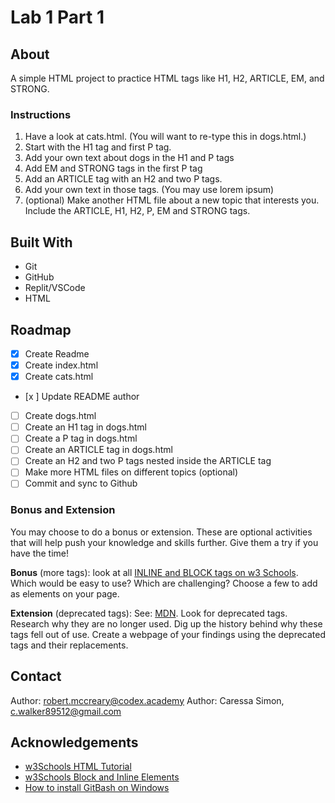 # Lab 1 Part 1

## About

A simple HTML project to practice HTML tags like H1, H2, ARTICLE, EM, and STRONG.

### Instructions

1. Have a look at cats.html. (You will want to re-type this in dogs.html.)
2. Start with the H1 tag and first P tag.
3. Add your own text about dogs in the H1 and P tags
4. Add EM and STRONG tags in the first P tag
5. Add an ARTICLE tag with an H2 and two P tags.
6. Add your own text in those tags. (You may use lorem ipsum)
7. (optional) Make another HTML file about a new topic that interests you. Include the ARTICLE, H1, H2, P, EM and STRONG tags.

## Built With

* Git
* GitHub
* Replit/VSCode
* HTML

## Roadmap

- [x] Create Readme
- [x] Create index.html
- [x] Create cats.html
- [x ] Update README author
- [ ] Create dogs.html
- [ ] Create an H1 tag in dogs.html
- [ ] Create a P tag in dogs.html
- [ ] Create an ARTICLE tag in dogs.html
- [ ] Create an H2 and two P tags nested inside the ARTICLE tag
- [ ] Make more HTML files on different topics (optional)
- [ ] Commit and sync to Github

### Bonus and Extension

You may choose to do a bonus or extension. These are optional activities that will help push your knowledge and skills further. Give them a try if you have the time!

**Bonus** (more tags): look at all [INLINE and BLOCK tags on w3 Schools](https://www.w3schools.com/html/html_blocks.asp). Which would be easy to use? Which are challenging? Choose a few to add as elements on your page.

**Extension** (deprecated tags): See: [MDN](https://developer.mozilla.org/en-US/docs/Web/HTML). Look for deprecated tags. Research why they are no longer used. Dig up the history behind why these tags fell out of use. Create a webpage of your findings using the deprecated tags and their replacements.

## Contact

Author: robert.mccreary@codex.academy
Author: Caressa Simon,
c.walker89512@gmail.com

## Acknowledgements

* [w3Schools HTML Tutorial](https://www.w3schools.com/html/default.asp)
* [w3Schools Block and Inline Elements](https://www.w3schools.com/html/html_blocks.asp)
* [How to install GitBash on Windows](https://youtu.be/Ii6sExCGXOY?si=_TDpoECYQLHHlaji)